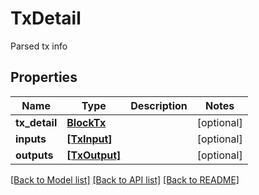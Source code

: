 # TxDetail

Parsed tx info
## Properties
Name | Type | Description | Notes
------------ | ------------- | ------------- | -------------
**tx_detail** | [**BlockTx**](BlockTx.md) |  | [optional] 
**inputs** | [**[TxInput]**](TxInput.md) |  | [optional] 
**outputs** | [**[TxOutput]**](TxOutput.md) |  | [optional] 

[[Back to Model list]](../README.md#documentation-for-models) [[Back to API list]](../README.md#documentation-for-api-endpoints) [[Back to README]](../README.md)


